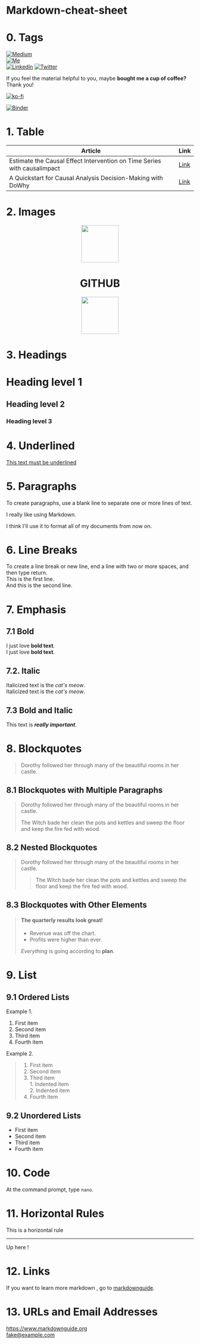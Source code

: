 # Markdown-cheat-sheet

# 0. Tags
[![Medium](https://img.shields.io/badge/Medium-12100E?style=for-the-badge&logo=medium&logoColor=white)](https://cornelliusyudhawijaya.medium.com/) 	
[![Me](https://img.shields.io/badge/website-000000?style=for-the-badge&logo=About.me&logoColor=white)](http://cornelliusyudhawijaya.com/) 	
[![LinkedIn](https://img.shields.io/badge/LinkedIn-0077B5?style=for-the-badge&logo=linkedin&logoColor=white)](https://www.linkedin.com/in/cornellius-yudha-wijaya/)
[![Twitter](https://img.shields.io/badge/Twitter-1DA1F2?style=for-the-badge&logo=twitter&logoColor=white)](https://twitter.com/CornelliusYW)

If you feel the material helpful to you, maybe **bought me a cup of coffee?** Thank you!

[![ko-fi](https://ko-fi.com/img/githubbutton_sm.svg)](https://ko-fi.com/M4M273WKC)

[![Binder](https://mybinder.org/badge_logo.svg)](https://mybinder.org/v2/gh/cornelliusyudhawijaya/Causal_Analysis/HEAD)

# 1. Table

|Article|Link|
|---|---|
|Estimate the Causal Effect Intervention on Time Series with causalimpact|[Link](https://towardsdatascience.com/estimate-the-causal-effect-intervention-on-time-series-with-causalimpact-e949c5cd4147?sk=777ddf39adeca0f5ba2c0daa68f7f29c)|
|A Quickstart for Causal Analysis Decision-Making with DoWhy|[Link](https://medium.com/geekculture/a-quickstart-for-causal-analysis-decision-making-with-dowhy-2ce2d4d1efa9?sk=0e9fe1b94eff51362c2fa58fb702dfb8)|

# 2. Images

<p align="center">
<img src="https://upload.wikimedia.org/wikipedia/commons/thumb/c/c3/Python-logo-notext.svg/1200px-Python-logo-notext.svg.png" height = 100>
</p>

<h1 align='center'>
 <b>GITHUB </b>
</h1>

<p align="center">
 <img src="https://www.malwarebytes.com/blog/news/2023/03/easset_upload_file13810_262604_e.png" height = 100>
</p>

# 3. Headings

# Heading level 1
## Heading level 2
### Heading level 3

# 4. Underlined

<ins>This text must be underlined</ins> 

# 5. Paragraphs
To create paragraphs, use a blank line to separate one or more lines of text.

I really like using Markdown.

I think I'll use it to format all of my documents from now on.

# 6. Line Breaks
To create a line break or new line, end a line with two or more spaces, and then type return.  
This is the first line.  
And this is the second line.

# 7. Emphasis

## 7.1 Bold
I just love **bold text**.  
I just love __bold text__.  

## 7.2. Italic
Italicized text is the *cat's meow*.  
Italicized text is the _cat's meow_.

## 7.3 Bold and Italic
This text is ***really important***.

# 8. Blockquotes
> Dorothy followed her through many of the beautiful rooms in her castle.

## 8.1 Blockquotes with Multiple Paragraphs
> Dorothy followed her through many of the beautiful rooms in her castle.
>
> The Witch bade her clean the pots and kettles and sweep the floor and keep the fire fed with wood.

## 8.2 Nested Blockquotes
> Dorothy followed her through many of the beautiful rooms in her castle.
>
>> The Witch bade her clean the pots and kettles and sweep the floor and keep the fire fed with wood.

## 8.3 Blockquotes with Other Elements
> #### The quarterly results look great!
>
> - Revenue was off the chart.
> - Profits were higher than ever.
>
>  *Everything* is going according to **plan**.

# 9. List

## 9.1 Ordered Lists
Example 1.
1. First item
2. Second item
3. Third item
4. Fourth item  

Example 2. 
> 1. First item
> 2. Second item
> 3. Third item  
    1. Indented item  
    2. Indented item
> 4. Fourth item

## 9.2 Unordered Lists

- First item
- Second item
- Third item
- Fourth item

# 10. Code
At the command prompt, type `nano`.

# 11. Horizontal Rules
This is a horizontal rule
***
Up here !

# 12. Links
If you want to learn more markdown , go to [markdownguide](https://www.markdownguide.org/basic-syntax//).

# 13. URLs and Email Addresses
<https://www.markdownguide.org>     
<fake@example.com>





